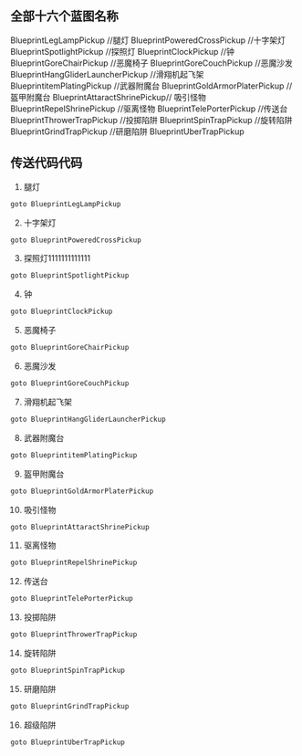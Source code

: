 ## 全部十六个蓝图名称

BlueprintLegLampPickup //腿灯
BlueprintPoweredCrossPickup //十字架灯
BlueprintSpotlightPickup //探照灯
BlueprintClockPickup //钟
BlueprintGoreChairPickup //恶魔椅子
BlueprintGoreCouchPickup //恶魔沙发
BlueprintHangGliderLauncherPickup //滑翔机起飞架
BlueprintitemPlatingPickup //武器附魔台
BlueprintGoldArmorPlaterPickup //盔甲附魔台
BlueprintAttaractShrinePickup// 吸引怪物
BlueprintRepelShrinePickup //驱离怪物
BlueprintTelePorterPickup //传送台
BlueprintThrowerTrapPickup //投掷陷阱
BlueprintSpinTrapPickup //旋转陷阱
BlueprintGrindTrapPickup //研磨陷阱
BlueprintUberTrapPickup

## 传送代码代码

1. 腿灯

```bash
goto BlueprintLegLampPickup
```

2. 十字架灯

```bash
goto BlueprintPoweredCrossPickup
```

3. 探照灯1111111111111

```bash
goto BlueprintSpotlightPickup
```

4. 钟

```bash
goto BlueprintClockPickup
```

5. 恶魔椅子

```bash
goto BlueprintGoreChairPickup
```

6. 恶魔沙发

```bash
goto BlueprintGoreCouchPickup
```

7. 滑翔机起飞架

```bash
goto BlueprintHangGliderLauncherPickup
```

8. 武器附魔台

```bash
goto BlueprintitemPlatingPickup
```

9. 盔甲附魔台

```bash
goto BlueprintGoldArmorPlaterPickup
```

10. 吸引怪物

```bash
goto BlueprintAttaractShrinePickup
```

11. 驱离怪物

```bash
goto BlueprintRepelShrinePickup
```

12. 传送台

```bash
goto BlueprintTelePorterPickup
```

13. 投掷陷阱

```bash
goto BlueprintThrowerTrapPickup
```

14. 旋转陷阱

```bash
goto BlueprintSpinTrapPickup
```

15. 研磨陷阱

```bash
goto BlueprintGrindTrapPickup
```

16. 超级陷阱

````bash
goto BlueprintUberTrapPickup
````

